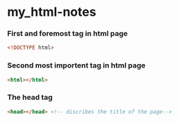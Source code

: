 # my_html-notes
### First and foremost tag in html page
```html
<!DOCTYPE html>
```
### Second most importent tag in html page
```html
<html></html>
```
### The head tag
```html
<head></head> <!-- discribes the title of the page-->

